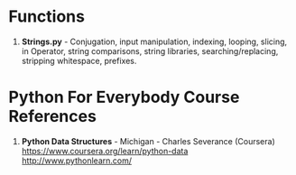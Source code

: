 #  Functions
1.  **Strings.py** - Conjugation, input manipulation, indexing, looping, slicing, in Operator, string comparisons, string libraries, searching/replacing, stripping whitespace, prefixes.  


#  Python For Everybody Course References
1.  **Python Data Structures** - Michigan - Charles Severance (Coursera)   
	https://www.coursera.org/learn/python-data
	http://www.pythonlearn.com/
